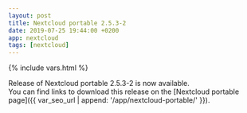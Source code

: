 ```yaml
---
layout: post
title: Nextcloud portable 2.5.3-2
date: 2019-07-25 19:44:00 +0200
app: nextcloud
tags: [nextcloud]
---
```

{% include vars.html %}

Release of Nextcloud portable 2.5.3-2 is now available.<br />
You can find links to download this release on the [Nextcloud portable page]({{ var_seo_url | append: '/app/nextcloud-portable/' }}).